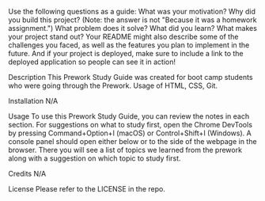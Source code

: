 
Use the following questions as a guide: 
What was your motivation? 
Why did you build this project? (Note: the answer is not "Because it was a homework assignment.") 
What problem does it solve? What did you learn? 
What makes your project stand out? 
Your README might also describe some of the challenges you faced, as well as the features you plan to implement in the future. 
And if your project is deployed, make sure to include a link to the deployed application so people can see it in action!

Description
This Prework Study Guide was created for boot camp students who were going through the Prework. Usage of HTML, CSS, Git.

Installation
N/A

Usage
To use this Prework Study Guide, you can review the notes in each section. For suggestions on what to study first, open the Chrome DevTools by pressing Command+Option+I (macOS) or Control+Shift+I (Windows). A console panel should open either below or to the side of the webpage in the browser. There you will see a list of topics we learned from the prework along with a suggestion on which topic to study first.

Credits
N/A

License
Please refer to the LICENSE in the repo.
